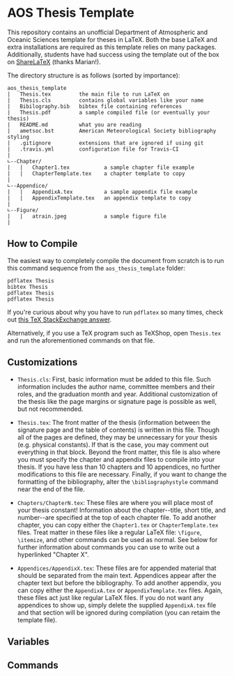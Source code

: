 AOS Thesis Template
===================

This repository contains an unofficial Department of Atmospheric and Oceanic Sciences template for theses in LaTeX. Both the base LaTeX and extra installations are required as this template relies on many packages. Additionally, students have had success using the template out of the box on [ShareLaTeX](https://www.sharelatex.com) (thanks Marian!).

The directory structure is as follows (sorted by importance):

```
aos_thesis_template
|   Thesis.tex         the main file to run LaTeX on
|   Thesis.cls         contains global variables like your name
|   Bibilography.bib   bibtex file containing references
|   Thesis.pdf         a sample compiled file (or eventually your thesis)
|   README.md          what you are reading
|   ametsoc.bst        American Meteorological Society bibliography styling
|   .gitignore         extensions that are ignored if using git
|   .travis.yml        configuration file for Travis-CI
|
∟--Chapter/
|   |   Chapter1.tex           a sample chapter file example
|   |   ChapterTemplate.tex    a chapter template to copy
|
∟--Appendice/
|   |   AppendixA.tex          a sample appendix file example
|   |   AppendixTemplate.tex   an appendix template to copy
|
∟--Figure/
|   |   atrain.jpeg            a sample figure file
|
```


How to Compile
--------------

The easiest way to completely compile the document from scratch is to run this command sequence from the `aos_thesis_template` folder:

```
pdflatex Thesis
bibtex Thesis
pdflatex Thesis
pdflatex Thesis
```

If you're curious about why you have to run `pdflatex` so many times, check out [this TeX StackExchange answer](https://tex.stackexchange.com/a/53236/74626).

Alternatively, if you use a TeX program such as TeXShop, open `Thesis.tex` and run the aforementioned commands on that file.

Customizations
--------------

* `Thesis.cls`: First, basic information must be added to this file. Such information includes the author name, committee members and their roles, and the graduation month and year. Additional customization of the thesis like the page margins or signature page is possible as well, but not recommended.

* `Thesis.tex`: The front matter of the thesis (information between the signature page and the table of contents) is written in this file. Though all of the pages are defined, they may be unnecessary for your thesis (e.g. physical constants). If that is the case, you may comment out everything in that block.
Beyond the front matter, this file is also where you must specify the chapter and appendix files to compile into your thesis. If you have less than 10 chapters and 10 appendices, no further modifications to this file are necessary.
Finally, if you want to change the formatting of the bibliography, alter the `\bibliographystyle` command near the end of the file.

* `Chapters/ChapterN.tex`: These files are where you will place most of your thesis constant! Information about the chapter--title, short title, and number--are specified at the top of each chapter file. To add another chapter, you can copy either the `Chapter1.tex` or `ChapterTemplate.tex` files. Treat matter in these files like a regular LaTeX file: `\figure`, `\itemize`, and other commands can be used as normal. See below for further information about commands you can use to write out a hyperlinked "Chapter X".

* `Appendices/AppendixX.tex`: These files are for appended material that should be separated from the main text. Appendices appear after the chapter text but before the bibliography. To add another appendix, you can copy either the `AppendixA.tex` or `AppendixTemplate.tex` files. Again, these files act just like regular LaTeX files. If you do not want any appendices to show up, simply delete the supplied `AppendixA.tex` file and that section will be ignored during compilation (you can retaim the template file).


Variables
---------




Commands
--------


